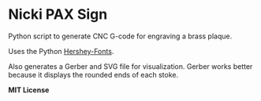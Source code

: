 # Nicki PAX Sign

Python script to generate CNC G-code for engraving a brass plaque.

Uses the Python [Hershey-Fonts](https://pypi.org/project/Hershey-Fonts/).

Also generates a Gerber and SVG file for visualization. Gerber works better
because it displays the rounded ends of each stoke.

**MIT License**

